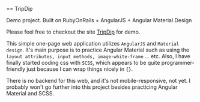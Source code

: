 == TripDip

Demo project. Built on RubyOnRails + AngularJS + Angular Material Design

Please feel free to checkout the site [TripDip](tripdip.heroku.com) for demo.

This simple one-page web application utilizes `AngularJS` and `Material design`. It's main purpose is to practice Angular Material such as using the `layout attributes, input methods, image-white-frame` ... etc. Also, I have finally started coding css with `SCSS`, which appears to be quite programmer-friendly just because I can wrap things nicely in `{}`.

There is no backend for this web, and it's not mobile-responsive, not yet. I probably won't go further into this project besides practicing Angular Material and SCSS.


